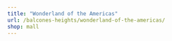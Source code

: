 ```yaml
---
title: "Wonderland of the Americas"
url: /balcones-heights/wonderland-of-the-americas/
shop: mall
---
```

